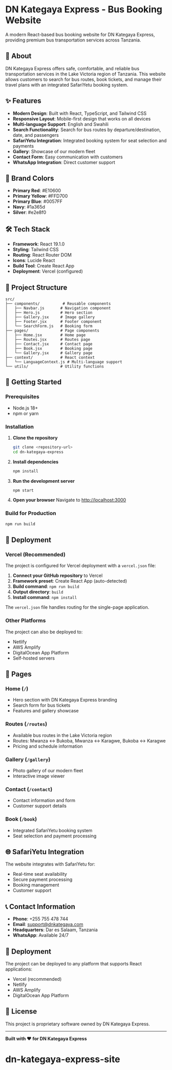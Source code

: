 # DN Kategaya Express - Bus Booking Website

A modern React-based bus booking website for DN Kategaya Express, providing premium bus transportation services across Tanzania.

## 🚌 About

DN Kategaya Express offers safe, comfortable, and reliable bus transportation services in the Lake Victoria region of Tanzania. This website allows customers to search for bus routes, book tickets, and manage their travel plans with an integrated SafariYetu booking system.

## ✨ Features

- **Modern Design**: Built with React, TypeScript, and Tailwind CSS
- **Responsive Layout**: Mobile-first design that works on all devices
- **Multi-language Support**: English and Swahili
- **Search Functionality**: Search for bus routes by departure/destination, date, and passengers
- **SafariYetu Integration**: Integrated booking system for seat selection and payments
- **Gallery**: Showcase of our modern fleet
- **Contact Form**: Easy communication with customers
- **WhatsApp Integration**: Direct customer support

## 🎨 Brand Colors

- **Primary Red**: #E10600
- **Primary Yellow**: #FFD700  
- **Primary Blue**: #0057FF
- **Navy**: #1a365d
- **Silver**: #e2e8f0

## 🛠️ Tech Stack

- **Framework**: React 19.1.0
- **Styling**: Tailwind CSS
- **Routing**: React Router DOM
- **Icons**: Lucide React
- **Build Tool**: Create React App
- **Deployment**: Vercel (configured)

## 📁 Project Structure

```
src/
├── components/          # Reusable components
│   ├── Navbar.js       # Navigation component
│   ├── Hero.js         # Hero section
│   ├── Gallery.jsx     # Image gallery
│   ├── Footer.jsx      # Footer component
│   └── SearchForm.js   # Booking form
├── pages/              # Page components
│   ├── Home.jsx        # Home page
│   ├── Routes.jsx      # Routes page
│   ├── Contact.jsx     # Contact page
│   ├── Book.jsx        # Booking page
│   └── Gallery.jsx     # Gallery page
├── context/            # React context
│   └── LanguageContext.js # Multi-language support
└── utils/              # Utility functions
```

## 🚀 Getting Started

### Prerequisites

- Node.js 18+
- npm or yarn

### Installation

1. **Clone the repository**
   ```bash
   git clone <repository-url>
   cd dn-kategaya-express
   ```

2. **Install dependencies**
   ```bash
   npm install
   ```

3. **Run the development server**
   ```bash
   npm start
   ```

4. **Open your browser**
   Navigate to [http://localhost:3000](http://localhost:3000)

### Build for Production

```bash
npm run build
```

## 🚀 Deployment

### Vercel (Recommended)

The project is configured for Vercel deployment with a `vercel.json` file:

1. **Connect your GitHub repository** to Vercel
2. **Framework preset**: Create React App (auto-detected)
3. **Build command**: `npm run build`
4. **Output directory**: `build`
5. **Install command**: `npm install`

The `vercel.json` file handles routing for the single-page application.

### Other Platforms

The project can also be deployed to:
- Netlify
- AWS Amplify
- DigitalOcean App Platform
- Self-hosted servers

## 📱 Pages

### Home (`/`)
- Hero section with DN Kategaya Express branding
- Search form for bus tickets
- Features and gallery showcase

### Routes (`/routes`)
- Available bus routes in the Lake Victoria region
- Routes: Mwanza ↔ Bukoba, Mwanza ↔ Karagwe, Bukoba ↔ Karagwe
- Pricing and schedule information

### Gallery (`/gallery`)
- Photo gallery of our modern fleet
- Interactive image viewer

### Contact (`/contact`)
- Contact information and form
- Customer support details

### Book (`/book`)
- Integrated SafariYetu booking system
- Seat selection and payment processing

## 🌐 SafariYetu Integration

The website integrates with SafariYetu for:
- Real-time seat availability
- Secure payment processing
- Booking management
- Customer support

## 📞 Contact Information

- **Phone**: +255 755 478 744
- **Email**: support@dnkategaya.com
- **Headquarters**: Dar es Salaam, Tanzania
- **WhatsApp**: Available 24/7

## 🚀 Deployment

The project can be deployed to any platform that supports React applications:

- Vercel (recommended)
- Netlify
- AWS Amplify
- DigitalOcean App Platform

## 📄 License

This project is proprietary software owned by DN Kategaya Express.

---

**Built with ❤️ for DN Kategaya Express**
# dn-kategaya-express-site
